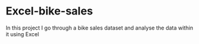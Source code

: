 # Excel-bike-sales
In this project I go through a bike sales dataset and analyse the data within it using Excel
